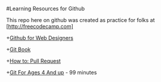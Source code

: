 #Learning Resources for Github

This repo here on github was created as practice for folks at [http://freecodecamp.com]

+[Github for Web Designers](http://www.lynda.com/GitHub-tutorials/GitHub-Web-Designers/162276-2.html)

+[Git Book](http://git-scm.com/book/en/v2)

+[How to: Pull Request](https://www.youtube.com/watch?v=FQsBmnZvBdc)

+[Git For Ages 4 And up](https://www.youtube.com/watch?v=1ffBJ4sVUb4) - 99 minutes
